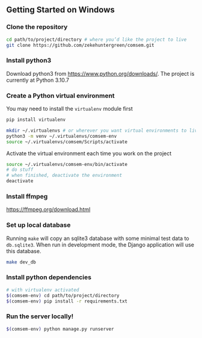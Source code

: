 ## Getting Started on Windows

### Clone the repository

```bash
cd path/to/project/directory # where you’d like the project to live
git clone https://github.com/zekehuntergreen/comsem.git
```

### Install python3 
Download python3 from https://www.python.org/downloads/. The project is currently at Python 3.10.7
 
### Create a Python virtual environment
You may need to install the `virtualenv` module first

```bash
pip install virtualenv
```

```bash
mkdir ~/.virtualenvs # or wherever you want virtual environments to live
python3 -m venv ~/.virtualenvs/comsem-env
source ~/.virtualenvs/comsem/Scripts/activate
```

Activate the virtual environment each time you work on the project

```bash
source ~/.virtualenvs/comsem-env/bin/activate
# do stuff
# when finished, deactivate the environment
deactivate
```


### Install ffmpeg
https://ffmpeg.org/download.html


### Set up local database
Running `make` will copy an sqlite3 database with some minimal test data to `db.sqlite3`. When run in development mode, the Django application will use this database.
```bash
make dev_db
```

### Install python dependencies

```bash
# with virtualenv activated
$(comsem-env) cd path/to/project/directory
$(comsem-env) pip install -r requirements.txt
```

### Run the server locally!

```bash
$(comsem-env) python manage.py runserver
```